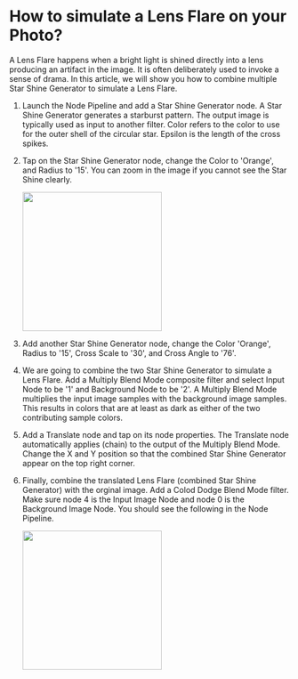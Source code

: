 # How to simulate a Lens Flare on your Photo? 

A Lens Flare happens when a bright light is shined directly into a lens producing an artifact in the image. It is often deliberately used to invoke a sense of drama. In this article, we will show you how to combine multiple Star Shine Generator to simulate a Lens Flare. 

1. Launch the Node Pipeline and add a Star Shine Generator node. A Star Shine Generator generates a starburst pattern. The output image is typically used as input to another filter. Color refers to the color to use for the outer shell of the circular star. Epsilon is the length of the cross spikes.
2. Tap on the Star Shine Generator node, change the Color to 'Orange', and Radius to '15'. You can zoom in the image if you cannot see the Star Shine clearly.
 
   <img src="https://user-images.githubusercontent.com/47021297/188016591-16eb33aa-a910-41ad-8077-b117ea98eda8.jpeg" width="250">

3. Add another Star Shine Generator node, change the Color 'Orange', Radius to '15', Cross Scale to '30', and Cross Angle to '76'.
4. We are going to combine the two Star Shine Generator to simulate a Lens Flare. Add a Multiply Blend Mode composite filter and select Input Node to be '1' and Background Node to be '2'. A Multiply Blend Mode multiplies the input image samples with the background image samples. This results in colors that are at least as dark as either of the two contributing sample colors.
5. Add a Translate node and tap on its node properties. The Translate node automatically applies (chain) to the output of the Multiply Blend Mode. Change the X and Y position so that the combined Star Shine Generator appear on the top right corner.

6. Finally, combine the translated Lens Flare (combined Star Shine Generator) with the orginal image. Add a Colod Dodge Blend Mode filter. Make sure node 4 is the Input Image Node and node 0 is the Background Image Node. You should see the following in the Node Pipeline.
 
   <img src="https://user-images.githubusercontent.com/47021297/187804503-7989f8fc-c99e-47e5-bba8-00541eb2b864.jpeg" width="250">
